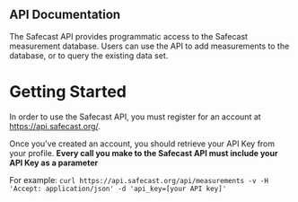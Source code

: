 


## API Documentation ##

The Safecast API provides programmatic access to the Safecast measurement database.  Users can use the API to add measurements to the database, or to query the existing data set.





# Getting Started #

In order to use the Safecast API, you must register for an account at https://api.safecast.org/.

Once you've created an account, you should retrieve your API Key from your profile.
**Every call you make to the Safecast API must include your API Key as a parameter**

For example:
``` curl https://api.safecast.org/api/measurements -v -H 'Accept: application/json' -d 'api_key=[your API key]' ```

